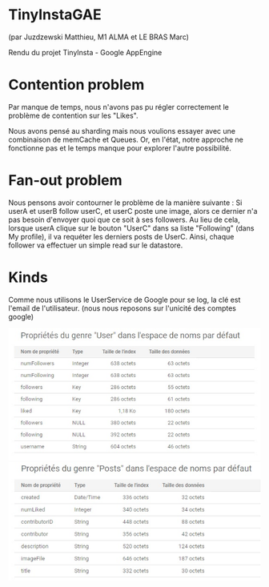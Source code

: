# TinyInstaGAE
(par Juzdzewski Matthieu, M1 ALMA
    et LE BRAS Marc)

Rendu du projet TinyInsta -  Google AppEngine


# Contention problem

Par manque de temps, nous n'avons pas pu régler correctement
le problème de contention sur les "Likes". 

Nous avons pensé au sharding mais nous voulions essayer avec
une combinaison de memCache et Queues. Or, en l'état, notre approche
ne fonctionne pas et le temps manque pour explorer l'autre possibilité.

# Fan-out problem

Nous pensons avoir contourner le problème de la manière suivante : 
Si userA et userB follow userC, et userC poste une image, alors ce dernier n'a pas 
besoin d'envoyer quoi que ce soit à ses followers. 
Au lieu de cela, lorsque userA clique sur le bouton "UserC" dans sa liste
"Following" (dans My profile), il va requéter les derniers posts de UserC.
Ainsi, chaque follower va effectuer un simple read sur le datastore. 

# Kinds

Comme nous utilisons le UserService de Google pour se log, la clé est l'email de l'utilisateur.
(nous nous reposons sur l'unicité des comptes google)

<img src="https://github.com/Juzdzewski/TinyInstaGAE/blob/master/USERKIND.jpg">

<img src="https://github.com/Juzdzewski/TinyInstaGAE/blob/master/POSTKIND.jpg">
